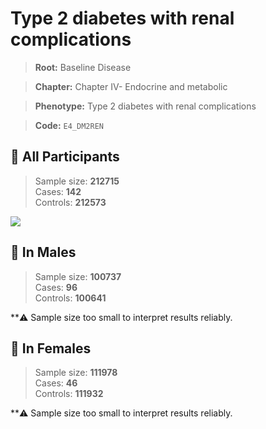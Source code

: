 # Type 2 diabetes with renal complications

> **Root:** Baseline Disease  

> **Chapter:** Chapter IV- Endocrine and metabolic  

> **Phenotype:** Type 2 diabetes with renal complications  

> **Code:** `E4_DM2REN`

## 🧪 All Participants  
> Sample size: **212715**  
> Cases: **142**  
> Controls: **212573**
<img src="/Disease/Figures/ALL/Incidence/E4_DM2REN.png"/>
<CsvTable src="/Disease_Data/ALL/Incidence/COX_E4_DM2REN.csv" label="🔍 View full results" />

## 👨 In Males  
> Sample size: **100737**  
> Cases: **96**  
> Controls: **100641**

**⚠️ Sample size too small to interpret results reliably.


## 👩 In Females  
> Sample size: **111978**  
> Cases: **46**  
> Controls: **111932**

**⚠️ Sample size too small to interpret results reliably.


